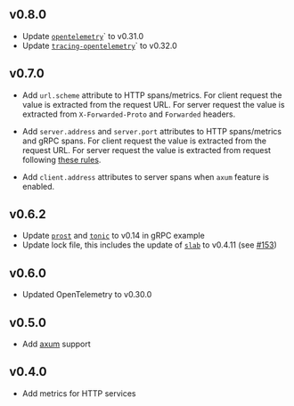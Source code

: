 ## v0.8.0

- Update [`opentelemetry`]` to v0.31.0
- Update [`tracing-opentelemetry`]` to v0.32.0

## v0.7.0

- Add `url.scheme` attribute to HTTP spans/metrics. For client request the
  value is extracted from the request URL. For server request the value is
  extracted from `X-Forwarded-Proto` and `Forwarded` headers.

- Add `server.address` and `server.port` attributes to HTTP spans/metrics and
  gRPC spans. For client request the value is extracted from the request URL.
  For server request the value is extracted from request following [these rules].

- Add `client.address` attributes to server spans when `axum` feature is
  enabled.

## v0.6.2

- Update [`prost`] and [`tonic`] to v0.14 in gRPC example
- Update lock file, this includes the update of [`slab`] to v0.4.11 (see [#153](https://github.com/tokio-rs/slab/pull/153))

## v0.6.0

- Updated OpenTelemetry to v0.30.0

## v0.5.0

- Add [axum](https://docs.rs/axum) support

## v0.4.0

- Add metrics for HTTP services

[`opentelemetry`]: https://crates.io/crates/opentelemetry
[`prost`]: https://crates.io/crates/prost
[`slab`]: https://crates.io/crates/slab
[`tonic`]: https://crates.io/crates/tonic
[`tracing-opentelemetry`]: https://crates.io/crates/tracing-opentelemetry

[these rules]: https://opentelemetry.io/docs/specs/semconv/http/http-spans/#setting-serveraddress-and-serverport-attributes
